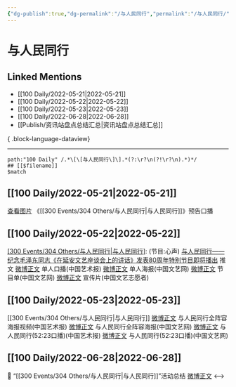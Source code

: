 ```yaml
---
{"dg-publish":true,"dg-permalink":"/与人民同行","permalink":"/与人民同行/","created":"2022-12-04T17:06:36.000+08:00","updated":"2023-08-24T19:26:26.597+08:00"}
---
```


# 与人民同行

## Linked Mentions
- [[100 Daily/2022-05-21\|2022-05-21]]
- [[100 Daily/2022-05-22\|2022-05-22]]
- [[100 Daily/2022-05-23\|2022-05-23]]
- [[100 Daily/2022-06-28\|2022-06-28]]
- [[Publish/资讯站盘点总结汇总\|资讯站盘点总结汇总]]

{ .block-language-dataview}

---

```expander
path:"100 Daily" /.*\[\[与人民同行\]\].*(?:\r?\n(?!\r?\n).*)*/
## [[$filename]]
$match
```
## [[100 Daily/2022-05-21\|2022-05-21]]
[查看图片](https://wx4.sinaimg.cn/large/0088n2Pggy1h2gfmv3ob7j30u01hdjvp.jpg) 《[[300 Events/304 Others/与人民同行\|与人民同行]]》预告口播
## [[100 Daily/2022-05-22\|2022-05-22]]
[[300 Events/304 Others/与人民同行\|与人民同行]](中国文联主办):
(节目:心声)
[与人民同行——纪念毛泽东同志《在延安文艺座谈会上的讲话》发表80周年特别节目即将播出](https://weibo.cn/sinaurl?u=https%3A%2F%2Fmp.weixin.qq.com%2Fs%2FWSjdy11GCIub0ruzjLe8ig%3Ffrom%3Dsinglemessage%26scene%3D1%26subscene%3D10000%26clicktime%3D1653210273%26enterid%3D1653210273) 推文
[微博正文](https://m.weibo.cn/1943724947/4771861504460908) 单人口播(中国艺术报)
[微博正文](https://m.weibo.cn/3171364240/4771962385861841) 单人海报(中国文艺网)
[微博正文](https://m.weibo.cn/3171364240/4771907393553281) 节目单(中国文艺网)
[微博正文](https://m.weibo.cn/3211895913/4771974591548381) 宣传片(中国文艺志愿者)
## [[100 Daily/2022-05-23\|2022-05-23]]
[[300 Events/304 Others/与人民同行\|与人民同行]]
[微博正文](https://m.weibo.cn/1943724947/4772285041083987) 与人民同行全阵容海报视频(中国艺术报)
[微博正文](https://m.weibo.cn/3171364240/4772318041871761) 与人民同行全阵容海报(中国文艺网)
[微博正文](https://m.weibo.cn/1943724947/4772386223951704) 与人民同行(52:23口播)(中国艺术报)
[微博正文](https://m.weibo.cn/3171364240/4772394176875082) 与人民同行(52:23口播)(中国文艺网)
## [[100 Daily/2022-06-28\|2022-06-28]]
💫 “[[300 Events/304 Others/与人民同行\|与人民同行]]”活动总结 [微博正文](https://m.weibo.cn/6466290670/4785294186906741)
<-->